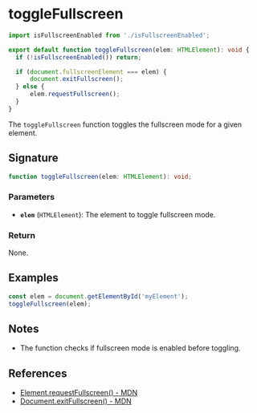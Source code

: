 # toggleFullscreen

```typescript
import isFullscreenEnabled from './isFullscreenEnabled';

export default function toggleFullscreen(elem: HTMLElement): void {
  if (!isFullscreenEnabled()) return;

  if (document.fullscreenElement === elem) {
      document.exitFullscreen();
  } else {
      elem.requestFullscreen();
  }
}
```

The `toggleFullscreen` function toggles the fullscreen mode for a given element.

## Signature

```typescript
function toggleFullscreen(elem: HTMLElement): void;
```

### Parameters

- **`elem`** (`HTMLElement`): The element to toggle fullscreen mode.

### Return

None.

## Examples

```typescript
const elem = document.getElementById('myElement');
toggleFullscreen(elem);
```

## Notes

- The function checks if fullscreen mode is enabled before toggling.

## References

- [Element.requestFullscreen() - MDN](https://developer.mozilla.org/en-US/docs/Web/API/Element/requestFullscreen)
- [Document.exitFullscreen() - MDN](https://developer.mozilla.org/en-US/docs/Web/API/Document/exitFullscreen)

